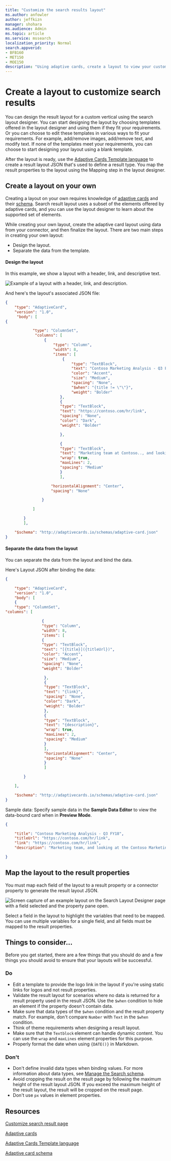 ```yaml
---
title: "Customize the search results layout"
ms.author: anfowler
author: jeffkizn
manager: shohara
ms.audience: Admin
ms.topic: article
ms.service: mssearch
localization_priority: Normal
search.appverid:
- BFB160
- MET150
- MOE150
description: "Using adaptive cards, create a layout to view your customized search results"
---
```

# Create a layout to customize search results

You can design the result layout for a custom vertical using the search layout designer. You can start designing the layout by choosing templates offered in the layout designer and using them if they fit your requirements. Or you can choose to edit these templates in various ways to fit your requirements. For example, add/remove images, add/remove text, and modify text. If none of the templates meet your requirements, you can choose to start designing your layout using a blank template.  

 

After the layout is ready, use the [Adaptive Cards Template language](https://docs.microsoft.com/adaptive-cards/templating/language) to create a result layout JSON that's used to define a result type. You map the result properties to the layout using the Mapping step in the layout designer.  

## Create a layout on your own
Creating a layout on your own requires knowledge of [adaptive cards](https://docs.microsoft.com/adaptive-cards/authoring-cards/getting-started) and their [schema](https://adaptivecards.io/explorer/). Search result layout uses a subset of the elements offered by adaptive cards, and you can use the layout designer to learn about the supported set of elements.  

While creating your own layout, create the adaptive card layout using data from your connector, and then finalize the layout.
There are two main steps in creating your own layout:
- Design the layout.
- Separate the data from the template.

#### Design the layout

In this example, we show a layout with a header, link, and descriptive text.

![Example of a layout with a header, link, and description.](media/Verts-ExampleLayout.png)

And here's the layout's associated JSON file:


```json
{ 
    "type": "AdaptiveCard", 
    "version": "1.0", 
     "body": [ 
{ 

            "type": "ColumnSet", 
             "columns": [ 
                 { 
                     "type": "Column", 
                     "width": 8, 
                     "items": [ 
                         { 
                             "type": "TextBlock", 
                             "text": "Contoso Marketing Analysis - Q3 FY18", 
                             "color": "Accent", 
                             "size": "Medium", 
                             "spacing": "None", 
                             "$when": "{title != \"\"}", 
                             "weight": "Bolder" 
                        }, 
                        { 
						"type": "TextBlock",  
						"text": "https://contoso.com/hr/link", 
						"spacing": "None",  
						"color": "Dark", 
						"weight": "Bolder" 

                        }, 

                        {  
						"type": "TextBlock", 
						"text": "Marketing team at Contoso.., and looking at the Contoso Marketing documents on the team site. This contains the data from FY20 and will taken over to FY21...Marketing Planning is ongoing for FY20..",  
						"wrap": true, 
						"maxLines": 2, 
						"spacing": "Medium" 
						} 
						], 

					"horizontalAlignment": "Center", 
					"spacing": "None" 

                } 

            ] 

        } 
		], 

    "$schema": "http://adaptivecards.io/schemas/adaptive-card.json" 
}
```

#### Separate the data from the layout

You can separate the data from the layout and bind the data. 

Here's Layout JSON after binding the data:


```json
{ 

    "type": "AdaptiveCard", 
	"version": "1.0", 
	"body": [ 
	{ 
	"type": "ColumnSet", 
"columns": [ 

                { 
				"type": "Column", 
				"width": 8, 
				"items": [ 
				{ 
				"type": "TextBlock", 
				"text": "[{title}]({titleUrl})", 
				"color": "Accent", 
				"size": "Medium",
				"spacing": "None", 
				"weight": "Bolder" 

                 }, 
				 { 
				 "type": "TextBlock", 
				 "text": "{link}",
				 "spacing": "None", 
				 "color": "Dark",
				 "weight": "Bolder" 
				 }, 
				 { 
				 "type": "TextBlock",
				 "text": "{description}",
				 "wrap": true,
				 "maxLines": 2, 
				 "spacing": "Medium" 
				 } 
				 ], 
				 "horizontalAlignment": "Center", 
				 "spacing": "None" 
				 } 
				 ] 

        } 

    ], 

    "$schema": "http://adaptivecards.io/schemas/adaptive-card.json" 
}
```

Sample data: 
Specify sample data in the **Sample Data Editor** to view the data-bound card when in **Preview Mode**.

```json
{ 

    "title": "Contoso Marketing Analysis - Q3 FY18", 
    "titleUrl": "https://contoso.com/hr/link", 
    "link": "https://contoso.com/hr/link", 
    "description": "Marketing team, and looking at the Contoso Marketing documents on the team site. Yo can't see right...Marketing Planning presentation?" 

} 
```

## Map the layout to the result properties

You must map each field of the layout to a result property or a connector property to generate the result layout JSON.

![Screen capture of an example layout on the Search Layout Designer page with a field selected and the property pane open.](media/Verts-SearchLayoutDesigner.png)

Select a field in the layout to highlight the variables that need to be mapped. You can use multiple variables for a single field, and all fields must be mapped to the result properties.

## Things to consider...

Before you get started, there are a few things that you should do and a few things you should avoid to ensure that your layouts will be successful.

### Do

- Edit a template to provide the logo link in the layout if you're using static links for logos and not result properties.   
- Validate the result layout for scenarios where no data is returned for a result property used in the result JSON. Use the `$when` condition to hide an element if the property doesn't contain data.  
- Make sure that data types of the `$when` condition and the result property match. For example, don't compare `Number` with `Text` in the `$when` condition.  
- Think of theme requirements when designing a result layout.  
- Make sure that the `Textblock` element can handle dynamic content. You can use the `wrap` and `maxLines` element properties for this purpose. 
- Properly format the date when using `{DATE()}` in Markdown.  

### Don't

- Don't define invalid data types when binding values. For more information about data types, see [Manage the Search schema](https://docs.microsoft.com/sharepoint/search/manage-the-search-schema).
- Avoid cropping the result on the result page by following the maximum height of the result layout JSON. If you exceed the maximum height of the result layout, the result will be cropped on the result page.
- Don't use `px` values in element properties.


## Resources
[Customize search result page](customize-search-page.md)

[Adaptive cards](https://docs.microsoft.com/adaptive-cards/authoring-cards/getting-started)

[Adaptive Cards Template language](https://docs.microsoft.com/adaptive-cards/templating/language)

[Adaptive card schema](https://adaptivecards.io/explorer/)
